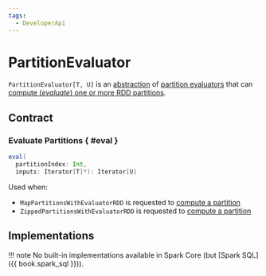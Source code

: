 ```yaml
---
tags:
  - DeveloperApi
---
```


# PartitionEvaluator

`PartitionEvaluator[T, U]` is an [abstraction](#contract) of [partition evaluators](#implementations) that can [compute (_evaluate_) one or more RDD partitions](#eval).

## Contract

### Evaluate Partitions { #eval }

```scala
eval(
  partitionIndex: Int,
  inputs: Iterator[T]*): Iterator[U]
```

Used when:

* `MapPartitionsWithEvaluatorRDD` is requested to [compute a partition](rdd/MapPartitionsWithEvaluatorRDD.md#compute)
* `ZippedPartitionsWithEvaluatorRDD` is requested to [compute a partition](rdd/ZippedPartitionsWithEvaluatorRDD.md#compute)

## Implementations

!!! note
    No built-in implementations available in Spark Core (but [Spark SQL]({{ book.spark_sql }})).

